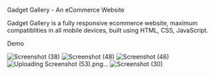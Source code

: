 Gadget Gallery - An eCommerce Website


Gadget Gallery is a fully responsive ecommerce website, maximum compatiblities in all mobile devices, built using HTML, CSS, JavaScript.

Demo

![Screenshot (38)](https://github.com/user-attachments/assets/d7d82f62-bcd5-4832-98c9-4fc061008fa6)
![Screenshot (48)](https://github.com/user-attachments/assets/8d23300b-96e1-4bee-928c-71daf6ab62ca)
![Screenshot (46)](https://github.com/user-attachments/assets/ba9ed8d2-782c-49d0-afa9-b85ce08c8185)
![Uploading Screenshot (53).png…]()
![Screenshot (30)](https://github.com/user-attachments/assets/0c236f35-500a-49b7-9c19-1d12e508c16d)
